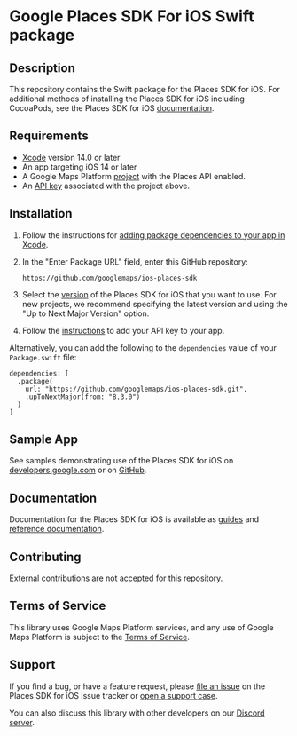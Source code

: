 # Google Places SDK For iOS Swift package

## Description

This repository contains the Swift package for the Places SDK for iOS. For
additional methods of installing the Places SDK for iOS including CocoaPods, see
the Places SDK for iOS
[documentation](https://developers.google.com/maps/documentation/places/ios-sdk/config).

## Requirements

-   [Xcode](https://developer.apple.com/xcode/) version 14.0 or later
-   An app targeting iOS 14 or later
-   A Google Maps Platform
    [project](https://developers.google.com/maps/documentation/places/ios-sdk/cloud-setup)
    with the Places API enabled.
-   An
    [API key](https://developers.google.com/maps/documentation/places/ios-sdk/get-api-key)
    associated with the project above.

## Installation

1.  Follow the instructions for
    [adding package dependencies to your app in Xcode](https://developer.apple.com/documentation/xcode/adding-package-dependencies-to-your-app).

2.  In the "Enter Package URL" field, enter this GitHub repository:

    ```
    https://github.com/googlemaps/ios-places-sdk
    ```

3.  Select the
    [version](https://developers.google.com/maps/documentation/places/ios-sdk/versions)
    of the Places SDK for iOS that you want to use. For new projects, we
    recommend specifying the latest version and using the "Up to Next Major
    Version" option.

4.  Follow the
    [instructions](https://developers.google.com/maps/documentation/places/ios-sdk/config#get-an-api-key)
    to add your API key to your app.

Alternatively, you can add the following to the `dependencies` value of your
`Package.swift` file:

```
dependencies: [
  .package(
    url: "https://github.com/googlemaps/ios-places-sdk.git",
    .upToNextMajor(from: "8.3.0")
  )
]
```

## Sample App

See samples demonstrating use of the Places SDK for iOS on
[developers.google.com](https://developers.google.com/maps/documentation/places/ios-sdk/code-samples)
or on [GitHub](https://github.com/googlemaps-samples/maps-sdk-for-ios-samples).

## Documentation

Documentation for the Places SDK for iOS is available as
[guides](https://developers.google.com/maps/documentation/places/ios-sdk) and
[reference documentation](https://developers.google.com/maps/documentation/places/ios-sdk/reference).

## Contributing

External contributions are not accepted for this repository.

## Terms of Service

This library uses Google Maps Platform services, and any use of Google Maps
Platform is subject to the
[Terms of Service](https://cloud.google.com/maps-platform/terms).

## Support

If you find a bug, or have a feature request, please
[file an issue](https://developers.google.com/maps/documentation/places/ios-sdk/support#issue-tracker)
on the Places SDK for iOS issue tracker or
[open a support case](https://developers.google.com/maps/documentation/places/ios-sdk/support#contact-maps-support).

You can also discuss this library with other developers on our
[Discord server](https://discord.gg/hYsWbmk).
